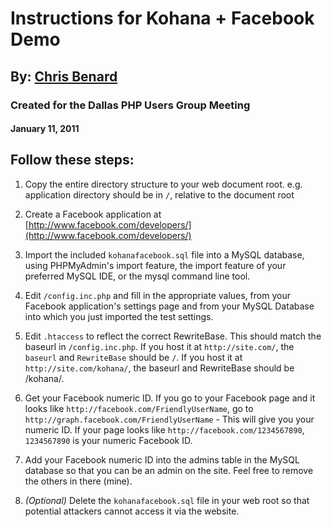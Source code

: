 # Instructions for Kohana + Facebook Demo
## By: [Chris Benard](http://chrisbenard.net)
### Created for the Dallas PHP Users Group Meeting
#### January 11, 2011

## Follow these steps:

1. Copy the entire directory structure to your web document root.
   e.g. application directory should be in `/`, relative to the document root

2. Create a Facebook application at [http://www.facebook.com/developers/](http://www.facebook.com/developers/)

3. Import the included `kohanafacebook.sql` file into a MySQL database,
   using PHPMyAdmin's import feature, the import feature of your preferred
   MySQL IDE, or the mysql command line tool.

4. Edit `/config.inc.php` and fill in the appropriate values, from your
   Facebook application's settings page and from your MySQL Database
   into which you just imported the test settings.

5. Edit `.htaccess` to reflect the correct RewriteBase. This should match the
   baseurl in `/config.inc.php`. If you host it at `http://site.com/`, the `baseurl`
   and `RewriteBase` should be `/`. If you host it at `http://site.com/kohana/`,
   the baseurl and RewriteBase should be /kohana/.

6. Get your Facebook numeric ID. If you go to your Facebook page and it
   looks like `http://facebook.com/FriendlyUserName`, go to
   `http://graph.facebook.com/FriendlyUserName` - This will give you your numeric
   ID. If your page looks like `http://facebook.com/1234567890`, `1234567890` is
   your numeric Facebook ID.

7. Add your Facebook numeric ID into the admins table in the MySQL database
   so that you can be an admin on the site. Feel free to remove the others
   in there (mine).

8. *(Optional)* Delete the `kohanafacebook.sql` file in your web root so that
   potential attackers cannot access it via the website.
